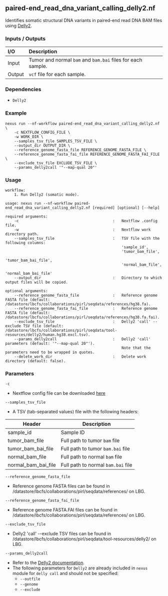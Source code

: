 ## paired-end_read_dna_variant_calling_delly2.nf

Identifies somatic structural DNA variants in paired-end read DNA BAM files using [Delly2](https://github.com/dellytools/delly).

### Inputs / Outputs

| I/O    | Description                                                |
|:-------|:-----------------------------------------------------------|
| Input  | Tumor and normal `bam` and `bam.bai` files for each sample. | 
| Output | `vcf` file for each sample.                                |

### Dependencies

* `Delly2`

### Example

```
nexus run --nf-workflow paired-end_read_dna_variant_calling_delly2.nf \
    -c NEXTFLOW_CONFIG_FILE \
    -w WORK_DIR \
    --samples_tsv_file SAMPLES_TSV_FILE \
    --output_dir OUTPUT_DIR \
    --reference_genome_fasta_file REFERENCE_GENOME_FASTA_FILE \
    --reference_genome_fasta_fai_file REFERENCE_GENOME_FASTA_FAI_FILE \
    --exclude_tsv_file EXCLUDE_TSV_FILE \
    --params_delly2call '"--map-qual 20"'
```

### Usage

```
workflow:
    1. Run Delly2 (somatic mode).

usage: nexus run --nf-workflow paired-end_read_dna_variant_calling_delly2.nf [required] [optional] [--help]

required arguments:
    -c                                          :   Nextflow .config file.
    -w                                          :   Nextflow work directory path.
    --samples_tsv_file                          :   TSV file with the following columns:
                                                    'sample_id',
                                                    'tumor_bam_file',
                                                    'tumor_bam_bai_file',
                                                    'normal_bam_file',
                                                    'normal_bam_bai_file'
    --output_dir                                :   Directory to which output files will be copied.

optional arguments:
    --reference_genome_fasta_file               :   Reference genome FASTA file (default: /datastore/lbcfs/collaborations/pirl/seqdata/references/hg38.fa).
    --reference_genome_fasta_fai_file           :   Reference genome FASTA file (default: /datastore/lbcfs/collaborations/pirl/seqdata/references/hg38.fa.fai).
    --exclude_tsv_file                          :   Delly2 'call' --exclude TSV file (default: /datastore/lbcfs/collaborations/pirl/seqdata/tool-resources/delly2/human.hg38.excl.tsv).
    --params_delly2call                         :   Delly2 'call' parameters (default: '"--map-qual 20"').
                                                    Note that the parameters need to be wrapped in quotes.
    --delete_work_dir                           :   Delete work directory (default: false).
```

### Parameters

`-c`
* Nextflow config file can be downloaded [here](https://github.com/pirl-unc/nexus/tree/main/nextflow)

`--samples_tsv_file`
* A TSV (tab-separated values) file with the following headers:

| Header              | Description                        |
|---------------------|------------------------------------|
| sample_id           | Sample ID                          |
| tumor_bam_file      | Full path to tumor `bam` file      |
| tumor_bam_bai_file  | Full path to tumor `bam.bai` file  |
| normal_bam_file     | Full path to normal `bam` file     |
| normal_bam_bai_file | Full path to normal `bam.bai` file |

`--reference_genome_fasta_file`
* Reference genome FASTA files can be found in /datastore/lbcfs/collaborations/pirl/seqdata/references/ on LBG.

`--reference_genome_fasta_fai_file`
* Reference genome FASTA.FAI files can be found in /datastore/lbcfs/collaborations/pirl/seqdata/references/ on LBG.

`--exclude_tsv_file`
* Delly2 'call' --exclude TSV files can be found in /datastore/lbcfs/collaborations/pirl/seqdata/tool-resources/delly2/ on LBG.

`--params_delly2call`
* Refer to the [Delly2 documentation](https://github.com/dellytools/delly).
* The following parameters for `Delly2` are already included in `nexus` module for `delly call` and should not be specified:
  * `--outfile`
  * `--genome`
  * `--exclude`